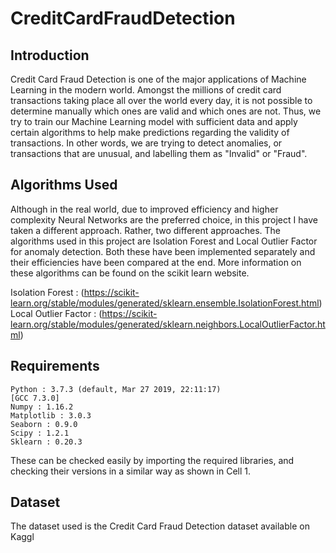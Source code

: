# CreditCardFraudDetection

## Introduction

Credit Card Fraud Detection is one of the major applications of Machine Learning in the modern world. Amongst the millions of credit card transactions taking place all over the world every day, it is not possible to determine manually which ones are valid and which ones are not. Thus, we try to train our Machine Learning model with sufficient data and apply certain algorithms to help make predictions regarding the validity of transactions. In other words, we are trying to detect anomalies, or transactions that are unusual, and labelling them as "Invalid" or "Fraud".

## Algorithms Used

Although in the real world, due to improved efficiency and higher complexity Neural Networks are the preferred choice, in this project I have taken a different approach. Rather, two different approaches. The algorithms used in this project are Isolation Forest and Local Outlier Factor for anomaly detection. Both these have been implemented separately and their efficiencies have been compared at the end. More information on these algorithms can be found on the scikit learn website.

Isolation Forest :  (https://scikit-learn.org/stable/modules/generated/sklearn.ensemble.IsolationForest.html)
Local Outlier Factor : (https://scikit-learn.org/stable/modules/generated/sklearn.neighbors.LocalOutlierFactor.html) 

## Requirements

    Python : 3.7.3 (default, Mar 27 2019, 22:11:17)
    [GCC 7.3.0]
    Numpy : 1.16.2
    Matplotlib : 3.0.3
    Seaborn : 0.9.0
    Scipy : 1.2.1
    Sklearn : 0.20.3
    
  

These can be checked easily by importing the required libraries, and checking their versions in a similar way as shown in Cell 1. 

## Dataset

The dataset used is the Credit Card Fraud Detection dataset available on Kaggl


<!--stackedit_data:
eyJoaXN0b3J5IjpbLTE1NzcwNTM3MTksODQxNzY2MTcyXX0=
-->